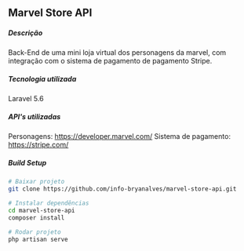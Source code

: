 ## Marvel Store API

##### Descrição
Back-End de uma mini loja virtual dos personagens da marvel, com integração com o sistema de pagamento de pagamento Stripe.

##### Tecnologia utilizada
Laravel 5.6

##### API's utilizadas
Personagens: https://developer.marvel.com/
Sistema de pagamento: https://stripe.com/

##### Build Setup
``` bash
# Baixar projeto
git clone https://github.com/info-bryanalves/marvel-store-api.git

# Instalar dependências
cd marvel-store-api
composer install

# Rodar projeto
php artisan serve
```
